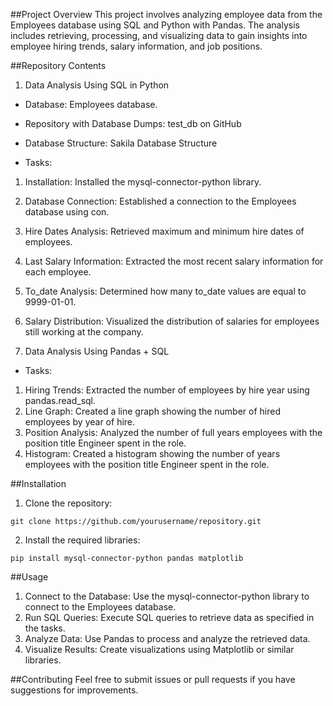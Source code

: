 ##Project Overview
This project involves analyzing employee data from the Employees database using SQL and Python with Pandas. The analysis includes retrieving, processing, and visualizing data to gain insights into employee hiring trends, salary information, and job positions.

##Repository Contents
1. Data Analysis Using SQL in Python

- Database: Employees database.

- Repository with Database Dumps: test_db on GitHub

- Database Structure: Sakila Database Structure

- Tasks:

1. Installation: Installed the mysql-connector-python library.
2. Database Connection: Established a connection to the Employees database using con.
3. Hire Dates Analysis: Retrieved maximum and minimum hire dates of employees.
4. Last Salary Information: Extracted the most recent salary information for each employee.
5. To_date Analysis: Determined how many to_date values are equal to 9999-01-01.
6. Salary Distribution: Visualized the distribution of salaries for employees still working at the company.

2. Data Analysis Using Pandas + SQL

- Tasks:
1. Hiring Trends: Extracted the number of employees by hire year using pandas.read_sql.
2. Line Graph: Created a line graph showing the number of hired employees by year of hire.
3. Position Analysis: Analyzed the number of full years employees with the position title Engineer spent in the role.
4. Histogram: Created a histogram showing the number of years employees with the position title Engineer spent in the role.

##Installation
1. Clone the repository:
```
git clone https://github.com/yourusername/repository.git
```
2. Install the required libraries:
```
pip install mysql-connector-python pandas matplotlib
```

##Usage
1. Connect to the Database: Use the mysql-connector-python library to connect to the Employees database.
2. Run SQL Queries: Execute SQL queries to retrieve data as specified in the tasks.
3. Analyze Data: Use Pandas to process and analyze the retrieved data.
4. Visualize Results: Create visualizations using Matplotlib or similar libraries.

##Contributing
Feel free to submit issues or pull requests if you have suggestions for improvements.
